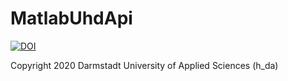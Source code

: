 # MatlabUhdApi

[![DOI](https://zenodo.org/badge/301092195.svg)](https://zenodo.org/badge/latestdoi/301092195)

Copyright 2020 Darmstadt University of Applied Sciences (h_da)
